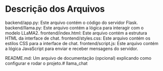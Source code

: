 # Descrição dos Arquivos #

backend/app.py: Este arquivo contém o código do servidor Flask.
backend/llama.py: Este arquivo contém a lógica para interagir com o modelo LLaMA2.
frontend/index.html: Este arquivo contém a estrutura HTML da interface de chat.
frontend/styles.css: Este arquivo contém os estilos CSS para a interface de chat.
frontend/script.js: Este arquivo contém a lógica JavaScript para enviar e receber mensagens do servidor.

README.md: Um arquivo de documentação (opcional) explicando como configurar e rodar o projeto.#   l l a m a _ c h a t  
 